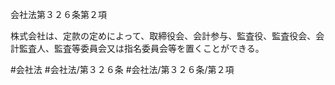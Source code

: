 会社法第３２６条第２項

株式会社は、定款の定めによって、取締役会、会計参与、監査役、監査役会、会計監査人、監査等委員会又は指名委員会等を置くことができる。

#会社法
#会社法/第３２６条
#会社法/第３２６条/第２項
